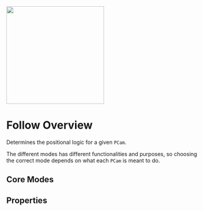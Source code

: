 <img src="/assets/icons/feature-follow.svg" height="256" width="256"/>

# Follow Overview

Determines the positional logic for a given `PCam`.

The different modes has different functionalities and purposes, so choosing the correct mode depends on what each `PCam` is meant to do. 

## Core Modes

<div class="property-core-group">
<PropertyCore propertyName="Glued" propertyPageLink="./glued" propertyIcon="./../../assets/icons/follow-glued.svg">
<template v-slot:propertyDescription>

Sticks to its targeted node.

</template>
</PropertyCore>
<PropertyCore propertyName="Simple" propertyPageLink="./simple" propertyIcon="./../../assets/icons/follow-simple.svg">
<template v-slot:propertyDescription>

Has similar logic to `Glued`, but with the additional option to apply a positional offset.

</template>
</PropertyCore>
<PropertyCore propertyName="Group" propertyPageLink="./group" propertyIcon="./../../assets/icons/follow-group.svg">
<template v-slot:propertyDescription>

Allows for multiple nodes to be selected.
Can also dynamically readjusting itself to keep multiple targets within view should they start to spread out.

</template>
</PropertyCore>
<PropertyCore propertyName="Path" propertyPageLink="./path" propertyIcon="./../../assets/icons/follow-path.svg">
<template v-slot:propertyDescription>

Follows a target while being positionally confined to a `Path` node. The position on the path is based on the closest baked point relative to the target's position.

</template>
</PropertyCore>
<PropertyCore propertyName="Framed" propertyPageLink="/follow-modes/framed" propertyIcon="./../../assets/icons/follow-framed.svg">
<template v-slot:propertyDescription>

Enables a dynamic framing of a given target using dead zones. The dead zones allows the `Camera` to remain still until the target tries to move beyond it.

</template>
</PropertyCore>
<PropertyCore propertyName="Third Person" propertyPageLink="/follow-modes/third-person" propertyIcon="./../../assets/icons/follow-third-person.svg">
<template v-slot:propertyDescription>

As the name implies, this mode is meant to be used for third person camera experiences. It works by using a `SpringArm3D` node where its properties can be adjusted from the `PCam`.

</template>
</PropertyCore>
</div>

## Properties
<!--@include: ./parts/follow-mode.md-->
